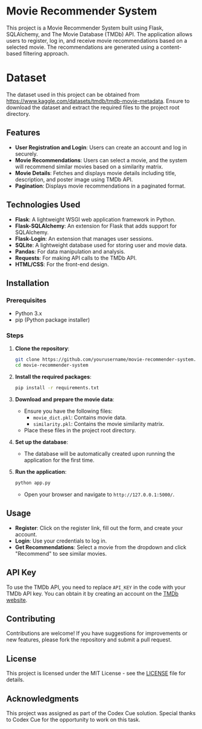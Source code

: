 # Movie Recommender System

This project is a Movie Recommender System built using Flask, SQLAlchemy, and The Movie Database (TMDb) API. The application allows users to register, log in, and receive movie recommendations based on a selected movie. The recommendations are generated using a content-based filtering approach.

# Dataset
The dataset used in this project can be obtained from https://www.kaggle.com/datasets/tmdb/tmdb-movie-metadata. Ensure to download the dataset and extract the required files to the project root directory.

## Features

- **User Registration and Login**: Users can create an account and log in securely.
- **Movie Recommendations**: Users can select a movie, and the system will recommend similar movies based on a similarity matrix.
- **Movie Details**: Fetches and displays movie details including title, description, and poster image using TMDb API.
- **Pagination**: Displays movie recommendations in a paginated format.

## Technologies Used

- **Flask**: A lightweight WSGI web application framework in Python.
- **Flask-SQLAlchemy**: An extension for Flask that adds support for SQLAlchemy.
- **Flask-Login**: An extension that manages user sessions.
- **SQLite**: A lightweight database used for storing user and movie data.
- **Pandas**: For data manipulation and analysis.
- **Requests**: For making API calls to the TMDb API.
- **HTML/CSS**: For the front-end design.

## Installation

### Prerequisites

- Python 3.x
- pip (Python package installer)

### Steps

1. **Clone the repository**:
    ```bash
    git clone https://github.com/yourusername/movie-recommender-system.git
    cd movie-recommender-system
    ```

2. **Install the required packages**:
    ```bash
    pip install -r requirements.txt
    ```

3. **Download and prepare the movie data**:
   - Ensure you have the following files:
     - `movie_dict.pkl`: Contains movie data.
     - `similarity.pkl`: Contains the movie similarity matrix.
   - Place these files in the project root directory.

4. **Set up the database**:
   - The database will be automatically created upon running the application for the first time.

5. **Run the application**:
    ```bash
    python app.py
    ```
   - Open your browser and navigate to `http://127.0.0.1:5000/`.

## Usage

- **Register**: Click on the register link, fill out the form, and create your account.
- **Login**: Use your credentials to log in.
- **Get Recommendations**: Select a movie from the dropdown and click "Recommend" to see similar movies.

## API Key

To use the TMDb API, you need to replace `API_KEY` in the code with your TMDb API key. You can obtain it by creating an account on the [TMDb website](https://www.themoviedb.org/documentation/api).

## Contributing

Contributions are welcome! If you have suggestions for improvements or new features, please fork the repository and submit a pull request.

## License

This project is licensed under the MIT License - see the [LICENSE](LICENSE) file for details.

## Acknowledgments

This project was assigned as part of the Codex Cue solution. Special thanks to Codex Cue for the opportunity to work on this task.

